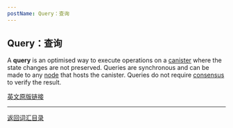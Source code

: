 ```yaml
---
postName: Query：查询
---
```

## Query：查询

A **query** is an optimised way to execute operations on a [canister](../C/canisters) where the state changes are not preserved. Queries are synchronous and can be made to any [node](../N/node) that hosts the canister. Queries do not require [consensus](../C/consensus) to verify the result.

[英文原版链接](https://wiki.internetcomputer.org/wiki/Glossary)

---
[返回词汇目录](../glossary)